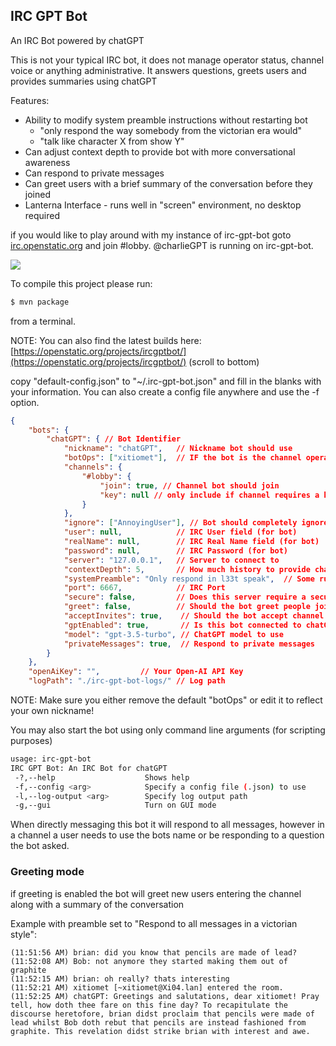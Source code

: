 ## IRC GPT Bot

An IRC Bot powered by chatGPT

This is not your typical IRC bot, it does not manage operator status, channel voice or anything administrative. It answers questions, greets users and provides summaries using chatGPT

Features:
 * Ability to modify system preamble instructions without restarting bot
    * "only respond the way somebody from the victorian era would"
    * "talk like character X from show Y"
 * Can adjust context depth to provide bot with more conversational awareness
 * Can respond to private messages
 * Can greet users with a brief summary of the conversation before they joined
 * Lanterna Interface - runs well in "screen" environment, no desktop required

if you would like to play around with my instance of irc-gpt-bot goto <a href="https://irc.openstatic.org/">irc.openstatic.org</a> and join #lobby. @charlieGPT is running on irc-gpt-bot.

![](https://openstatic.org/projects/ircgptbot/irc-gpt-bot-ss.png)

To compile this project please run:
```bash
$ mvn package
```
from a terminal.

NOTE: You can also find the latest builds here: [https://openstatic.org/projects/ircgptbot/](https://openstatic.org/projects/ircgptbot/) (scroll to bottom)

copy "default-config.json" to "~/.irc-gpt-bot.json" and fill in the blanks with your information. You can also create a config file anywhere and use the -f option.

```json
{
    "bots": {
        "chatGPT": { // Bot Identifier
            "nickname": "chatGPT",   // Nickname bot should use
            "botOps": ["xitiomet"],  // IF the bot is the channel operator, what other operators should get op status?
            "channels": {
                "#lobby": {
                    "join": true, // Channel bot should join
                    "key": null // only include if channel requires a key
                }
            },  
            "ignore": ["AnnoyingUser"], // Bot should completely ignore these nicknames (can be used for other bots or abusive users)
            "user": null,            // IRC User field (for bot)
            "realName": null,        // IRC Real Name field (for bot)
            "password": null,        // IRC Password (for bot)
            "server": "127.0.0.1",   // Server to connect to
            "contextDepth": 5,       // How much history to provide chatGPT for context
            "systemPreamble": "Only respond in l33t speak",  // Some rules for chatGPT to follow
            "port": 6667,            // IRC Port
            "secure": false,         // Does this server require a secure connection
            "greet": false,          // Should the bot greet people joining the channel?
            "acceptInvites": true,    // Should the bot accept channel invites?
            "gptEnabled": true,       // Is this bot connected to chatGPT (set to false for api only bot)
            "model": "gpt-3.5-turbo", // ChatGPT model to use
            "privateMessages": true,  // Respond to private messages
        }
    },
    "openAiKey": "",         // Your Open-AI API Key
    "logPath": "./irc-gpt-bot-logs/" // Log path
```
NOTE: Make sure you either remove the default "botOps" or edit it to reflect your own nickname!

You may also start the bot using only command line arguments (for scripting purposes)
```bash
usage: irc-gpt-bot
IRC GPT Bot: An IRC Bot for chatGPT
 -?,--help                    Shows help
 -f,--config <arg>            Specify a config file (.json) to use
 -l,--log-output <arg>        Specify log output path
 -g,--gui                     Turn on GUI mode
```

When directly messaging this bot it will respond to all messages, however in a channel a user needs to use the bots name or be responding to a question the bot asked.

### Greeting mode
if greeting is enabled the bot will greet new users entering the channel along with a summary of the conversation

Example with preamble set to "Respond to all messages in a victorian style":

    (11:51:56 AM) brian: did you know that pencils are made of lead?
    (11:52:08 AM) Bob: not anymore they started making them out of graphite
    (11:52:15 AM) brian: oh really? thats interesting
    (11:52:21 AM) xitiomet [~xitiomet@Xi04.lan] entered the room.
    (11:52:25 AM) chatGPT: Greetings and salutations, dear xitiomet! Pray tell, how doth thee fare on this fine day? To recapitulate the discourse heretofore, brian didst proclaim that pencils were made of lead whilst Bob doth rebut that pencils are instead fashioned from graphite. This revelation didst strike brian with interest and awe.
